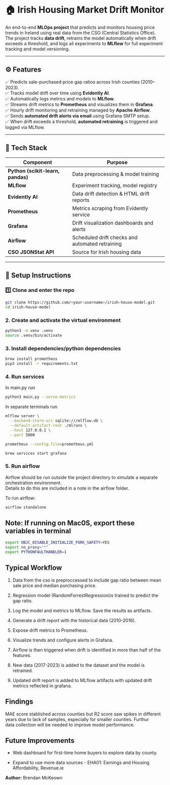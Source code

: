 # 🏠 Irish Housing Market Drift Monitor

An end-to-end **MLOps project** that predicts and monitors housing price trends in Ireland using real data from the CSO (Central Statistics Office).  
The project tracks **data drift**, retrains the model automatically when drift exceeds a threshold, and logs all experiments to **MLflow** for full experiment tracking and model versioning.

---

## ⚙️ Features

✅ Predicts sale-purchased price gap ratios across Irish counties (2010–2023).  
✅ Tracks model drift over time using **Evidently AI**.  
✅ Automatically logs metrics and models to **MLflow**.  
✅ Streams drift metrics to **Prometheus** and visualizes them in **Grafana**.  
✅ Hourly drift monitoring and retraining managed by **Apache Airflow**.  
✅ Sends **automated drift alerts via email** using Grafana SMTP setup.  
✅ When drift exceeds a threshold, **automated retraining** is triggered and logged via MLflow.  

---

## 🧩 Tech Stack

| Component | Purpose |
|------------|----------|
| **Python (scikit-learn, pandas)** | Data preprocessing & model training |
| **MLflow** | Experiment tracking, model registry |
| **Evidently AI** | Data drift detection & HTML drift reports |
| **Prometheus** | Metrics scraping from Evidently service |
| **Grafana** | Drift visualization dashboards and alerts |
| **Airflow** | Scheduled drift checks and automated retraining |
| **CSO JSONStat API** | Source for Irish housing data |

---

## 🚀 Setup Instructions

### 1️⃣ Clone and enter the repo
```bash
git clone https://github.com/<your-username>/irish-house-model.git
cd irish-house-model
```
### 2. Create and activate the virtual environment
```bash
python3 -m venv .venv
source .venv/bin/activate
```
### 3. Install dependencies/python dependencies
``` bash
brew install prometheus
pip3 install -r requirements.txt
```
### 4. Run services
In main.py run 
``` bash
python3 main.py --serve-metrics
```
In separate terminals run 
``` bash
mlflow server \
  --backend-store-uri sqlite:///mlflow.db \
  --default-artifact-root ./mlruns \
  --host 127.0.0.1 \
  --port 5000

prometheus --config.file=prometheus.yml

brew services start grafana
```
### 5. Run airflow
Airflow should be run outside the project directory to simulate a separate orchestration environment.  
Details to do this are included in a note in the airflow folder. 
  
To run airflow:  
``` bash
airflow standalone
```

## Note: If running on Mac0S, export these variables in terminal
``` bash
export OBJC_DISABLE_INITIALIZE_FORK_SAFETY=YES
export no_proxy="*"
export PYTHONFAULTHANDLER=1
```

## Typical Workflow

1. Data from the cso is preproccessed to include gap ratio between mean sale price and median purchasing price.

2. Regression model (RandomForrestRegression)is trained to predict the gap ratio.

3. Log the model and metrics to MLflow. Save the results as artifacts. 

4. Generate a drift report with the historical data (2010-2016).

5. Expose drift metrics to Prometheus.

6. Visualize trends and configure alerts in Grafana.

7. Airflow is then triggered when drift is identified in more than half of the features.

8. New data (2017-2023) is added to the dataset and the model is retrained. 

9. Updated drift report is added to MLflow artifacts with updated drift metrics reflected in grafana.

## Findings
MAE score stablished across counties but R2 score saw spikes in different years due to lack of samples, especially for smaller counties. Furthur   
data collection will be needed to improve model performance. 
## Future Improvements
* Web dashboard for first-time home buyers to explore data by county.

* Expand to use more data sources - EHA01: Earnings and Housing Affordability, Revenue.ie



**Author:** Brendan McKeown  
